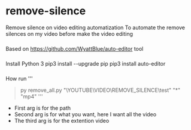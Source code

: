 # remove-silence
Remove silence on video editing automatization
To automate the remove silences on my video before make the video editing

###
Based on https://github.com/WyattBlue/auto-editor tool

###
Install Python 3
pip3 install --upgrade pip
pip3 install auto-editor

###
How run
'''
> py remove_all.py "\YOUTUBE\VIDEO\REMOVE_SILENCE\test" "*" "mp4"
'''
- First arg is for the path
- Second arg is for what you want, here I want all the video
- The third arg is for the extention video
